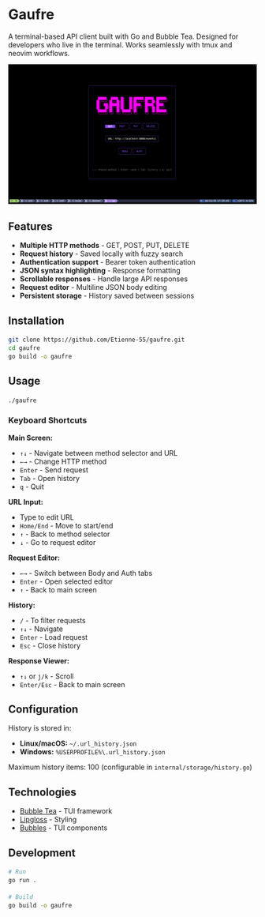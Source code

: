 # Gaufre

A terminal-based API client built with Go and Bubble Tea. 
Designed for developers who live in the terminal.
Works seamlessly with tmux and neovim workflows.


![](assets/screenshot.png)

## Features

- **Multiple HTTP methods** - GET, POST, PUT, DELETE
- **Request history** - Saved locally with fuzzy search
- **Authentication support** - Bearer token authentication
- **JSON syntax highlighting** - Response formatting
- **Scrollable responses** - Handle large API responses
- **Request editor** - Multiline JSON body editing
- **Persistent storage** - History saved between sessions

## Installation
```bash
git clone https://github.com/Etienne-55/gaufre.git
cd gaufre
go build -o gaufre
```

## Usage
```bash
./gaufre
```

### Keyboard Shortcuts

**Main Screen:**
- `↑↓` - Navigate between method selector and URL
- `←→` - Change HTTP method
- `Enter` - Send request
- `Tab` - Open history
- `q` - Quit

**URL Input:**
- Type to edit URL
- `Home/End` - Move to start/end
- `↑` - Back to method selector
- `↓` - Go to request editor

**Request Editor:**
- `←→` - Switch between Body and Auth tabs
- `Enter` - Open selected editor
- `↑` - Back to main screen

**History:**
- `/` - To filter requests 
- `↑↓` - Navigate
- `Enter` - Load request
- `Esc` - Close history

**Response Viewer:**
- `↑↓` or `j/k` - Scroll
- `Enter/Esc` - Back to main screen

## Configuration

History is stored in:
- **Linux/macOS:** `~/.url_history.json`
- **Windows:** `%USERPROFILE%\.url_history.json`

Maximum history items: 100 (configurable in `internal/storage/history.go`)

## Technologies

- [Bubble Tea](https://github.com/charmbracelet/bubbletea) - TUI framework
- [Lipgloss](https://github.com/charmbracelet/lipgloss) - Styling
- [Bubbles](https://github.com/charmbracelet/bubbles) - TUI components

## Development
```bash
# Run
go run .

# Build
go build -o gaufre
